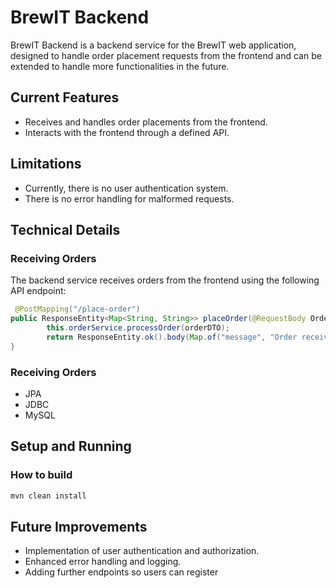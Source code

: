 # BrewIT Backend

BrewIT Backend is a backend service for the BrewIT web application, designed to handle order placement requests from the frontend and can be extended to handle more functionalities in the future.

## Current Features
- Receives and handles order placements from the frontend.
- Interacts with the frontend through a defined API.

## Limitations
- Currently, there is no user authentication system.
- There is no error handling for malformed requests.

## Technical Details

### Receiving Orders
The backend service receives orders from the frontend using the following API endpoint:

```java
 @PostMapping("/place-order")
public ResponseEntity<Map<String, String>> placeOrder(@RequestBody OrderDTO orderDTO) {
        this.orderService.processOrder(orderDTO);
        return ResponseEntity.ok().body(Map.of("message", "Order received"));
}
```
### Receiving Orders
- JPA
- JDBC
- MySQL
## Setup and Running
### How to build
```sh
mvn clean install
```


## Future Improvements

- Implementation of user authentication and authorization.
- Enhanced error handling and logging.
- Adding further endpoints so users can register
